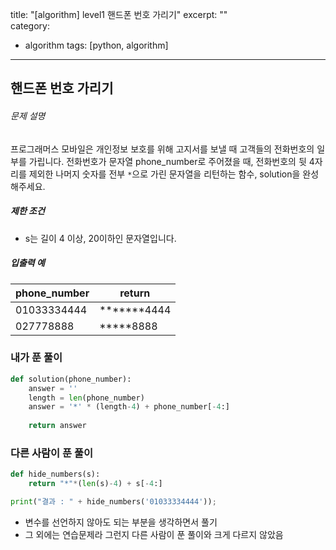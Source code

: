 title: "[algorithm] level1 핸드폰 번호 가리기"
excerpt: ""  
category:  

  - algorithm
    tags: [python, algorithm]

---

## 핸드폰 번호 가리기

###### 문제 설명

프로그래머스 모바일은 개인정보 보호를 위해 고지서를 보낼 때 고객들의 전화번호의 일부를 가립니다.
전화번호가 문자열 phone_number로 주어졌을 때, 전화번호의 뒷 4자리를 제외한 나머지 숫자를 전부 `*`으로 가린 문자열을 리턴하는 함수, solution을 완성해주세요.

##### 제한 조건

- s는 길이 4 이상, 20이하인 문자열입니다.

##### 입출력 예

| phone_number | return      |
| ------------ | ----------- |
| 01033334444  | *******4444 |
| 027778888    | *****8888   |

  

### 내가 푼 풀이

```python
def solution(phone_number):
    answer = ''
    length = len(phone_number)
    answer = '*' * (length-4) + phone_number[-4:]
        
    return answer
```

  

### 다른 사람이 푼 풀이

```python
def hide_numbers(s):
    return "*"*(len(s)-4) + s[-4:]

print("결과 : " + hide_numbers('01033334444'));
```

- 변수를 선언하지 않아도 되는 부분을 생각하면서 풀기
- 그 외에는 연습문제라 그런지 다른 사람이 푼 풀이와 크게 다르지 않았음
